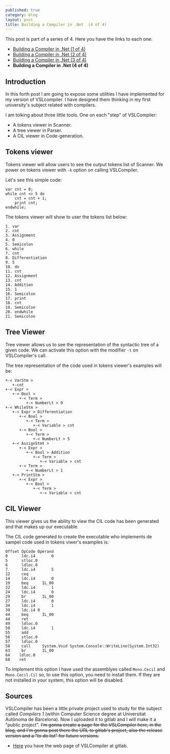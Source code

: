 ```yaml
---
published: true
category: blog
layout: post
title: Building a Compiler in .Net  (4 of 4)
---
```


This post is part of a series of 4. Here you have the links to each one:

* [Building a Compiler in .Net (1 of 4)]({{baseurl}}/building-a-compiler-in-net-1-of-4)
* [Building a Compiler in .Net (2 of 4)]({{baseurl}}/building-a-compiler-in-net-2-of-4)
* [Building a Compiler in .Net (3 of 4)]({{baseurl}}/building-a-compiler-in-net-3-of-4)
* __Building a Compiler in .Net (4 of 4)__


## Introduction

In this forth post I am going to expose some utilities I have implemented for my version of VSLcompiler. I have designed them thinking in my first university's subject related with compilers.

I am tolking about three little tools. One on each "step" of VSLCompiler:


* A tokens viewer in Scanner.
* A tree viewer in Parser.
* A CIL viewer in Code-generation.

## Tokens viewer

Tokens viewer will allow users to see the output tokens list of Scanner. We power on tokens viewer with `-k` option on calling VSLCompiler.

Let's see this simple code:

```
var cnt = 0;
while cnt <> 5 do
    cnt = cnt + 1;
    print cnt;
endwhile;
```

The tokens viewer will show to user the tokens list below:

```
1. var
2. cnt
3. Assignment
4. 0
5. Semicolon
6. while
7. cnt
8. Differentiation
9. 5
10. do
11. cnt
12. Assignment
13. cnt
14. Addition
15. 1
16. Semicolon
17. print
18. cnt
19. Semicolon
20. endwhile
21. Semicolon
```

## Tree Viewer

Tree viewer allows us to see the representation of the syntactic tree of a given code. We can activate this option with the modifier `-t` on VSLCompiler's call.

The tree representation of the code used in tokens viewer's examples will be:

```
+-< VarStm >
   +-cnt
+-< Expr >
   +-< Bool >
      +-< Term >
         +-< NumberLt > 0
+-< WhileStm >
   +-< Expr > Differentiation
      +-< Bool >
         +-< Term >
            +-< Variable > cnt
      +-< Bool >
         +-< Term >
            +-< NumberLt > 5
   +-< AssignStmt >
      +-< Expr >
         +-< Bool > Addition
            +-< Term >
               +-< Variable > cnt
      +-< Term >
         +-< NumberLt > 1
   +-< PrintStm >
      +-< Expr >
         +-< Bool >
            +-< Term >
               +-< Variable > cnt
```

## CIL Viewer

This viewer gives us the ability to view the CIL code has been generated and that makes up our executable.

The CIL code generated to create the executable who implements de sampel code used in tokens viwer's examples is:

```
Offset OpCode Operand
0      ldc.i4       0
5      stloc.0
6      ldloc.0
7      ldc.i4       5
12     ceq
14     ldc.i4       0
19     beq      IL_00
22     ldc.i4       1
24     ldc.i4       0
29     br       IL_00
27     ldc.i4       0
34     ldc.i4       1
39     ldc.i4 0
44     beq      IL_00
44     ret
49     ldloc.0
50     ldc.i4       1
55     add
56     stloc.0
57     ldloc.0
58     call     System.Void System.Console::WriteLine(System.Int32)
63     br       IL_00
64    ldloc.0
68    ret
```

To implement this option I have used the assemblyes called `Mono.Cecil` and `Mono.Cecil.Cil` so, to use this option, you need to install them. If they are not installed in your system, this option will be disabled.

## Sources

VSLCompiler has been a little private project used to study for the subject called _Compilers 1_ (within Computer Science degree at Universitat Autònoma de Barcelona). Now I uploaded it to gitlab and I will make it a "public project". <del>I'm gonna create a page for the VSLCompiler here, in the blog, and I'm gonna post there the URL to gitlab's project, also the release version and a "to do list" for future versions.</del>


* [Here](https://gitlab.com/carleshf/vslcompiler/tree/master) you have the web page of VSLCompiler at gitlab.

